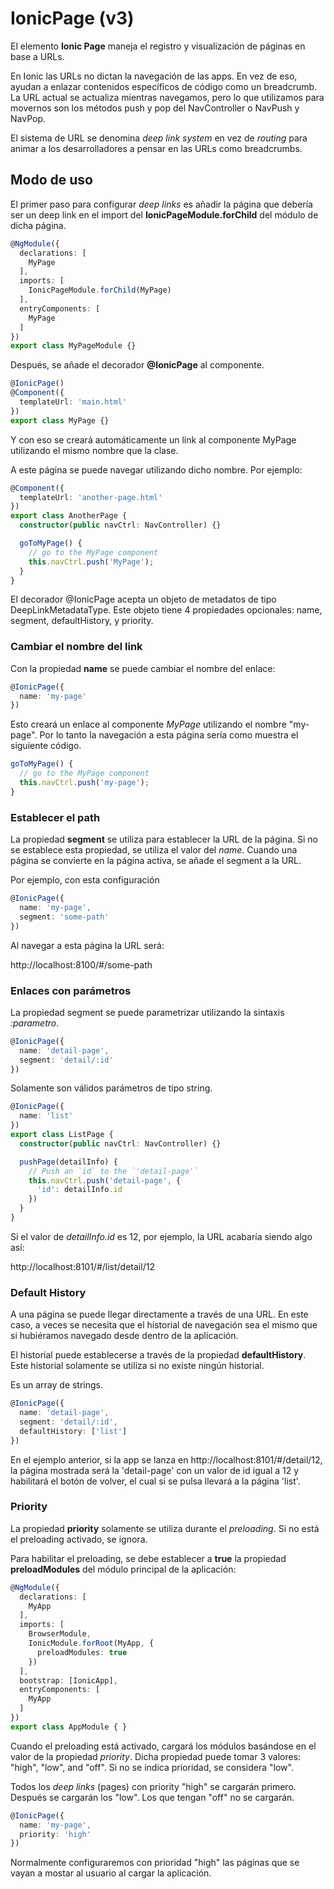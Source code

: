 # IonicPage (v3)

El elemento **Ionic Page** maneja el registro y visualización de páginas en base a URLs. 

En Ionic las URLs no dictan la navegación de las apps. En vez de eso, ayudan a enlazar contenidos específicos de código como un breadcrumb. La URL actual se actualiza mientras navegamos, pero lo que utilizamos para movernos son los métodos push y pop del NavController o NavPush y NavPop. 

El sistema de URL se denomina *deep link system* en vez de *routing* para animar a los desarrolladores a pensar en las URLs como breadcrumbs. 

## Modo de uso

El primer paso para configurar *deep links* es añadir la página que debería ser un deep link en el import del **IonicPageModule.forChild** del módulo de dicha página.

```typescript
@NgModule({
  declarations: [
    MyPage
  ],
  imports: [
    IonicPageModule.forChild(MyPage)
  ],
  entryComponents: [
    MyPage
  ]
})
export class MyPageModule {}
```

Después, se añade el decorador **@IonicPage** al componente.

```typescript
@IonicPage()
@Component({
  templateUrl: 'main.html'
})
export class MyPage {}
```

Y con eso se creará automáticamente un link al componente MyPage utilizando el mismo nombre que la clase.

A este página se puede navegar utilizando dicho nombre. Por ejemplo:

```typescript
@Component({
  templateUrl: 'another-page.html'
})
export class AnotherPage {
  constructor(public navCtrl: NavController) {}

  goToMyPage() {
    // go to the MyPage component
    this.navCtrl.push('MyPage');
  }
}
```

El decorador @IonicPage acepta un objeto de metadatos de tipo DeepLinkMetadataType. Este objeto tiene 4 propiedades opcionales: name, segment, defaultHistory, y priority.

### Cambiar el nombre del link

Con la propiedad **name** se puede cambiar el nombre del enlace:

```typescript
@IonicPage({
  name: 'my-page'
})
```

Esto creará un enlace al componente *MyPage* utilizando el nombre "my-page". Por lo tanto la navegación a esta página sería como muestra el siguiente código.

```typescript
goToMyPage() {
  // go to the MyPage component
  this.navCtrl.push('my-page');
}
```

### Establecer el path

La propiedad **segment** se utiliza para establecer la URL de la página. Si no se establece esta propiedad, se utiliza el valor del *name*. Cuando una página se convierte en la página activa, se añade el segment a la URL.

Por ejemplo, con esta configuración

```typescript
@IonicPage({
  name: 'my-page',
  segment: 'some-path'
})
```

Al navegar a esta página la URL será:

http://localhost:8100/#/some-path

### Enlaces con parámetros

La propiedad segment se puede parametrizar utilizando la sintaxis *:parametro*.

```typescript
@IonicPage({
  name: 'detail-page',
  segment: 'detail/:id'
})
```

Solamente son válidos parámetros de tipo string.

```typescript
@IonicPage({
  name: 'list'
})
export class ListPage {
  constructor(public navCtrl: NavController) {}

  pushPage(detailInfo) {
    // Push an `id` to the `'detail-page'`
    this.navCtrl.push('detail-page', {
      'id': detailInfo.id
    })
  }
}
```

Si el valor de *detailInfo.id* es 12, por ejemplo, la URL acabaría siendo algo así:

http://localhost:8101/#/list/detail/12

### Default History

A una página se puede llegar directamente a través de una URL. En este caso, a veces se necesita que el historial de navegación sea el mismo que si hubiéramos navegado desde dentro de la aplicación.

El historial puede establecerse a través de la propiedad **defaultHistory**.
Este historial solamente se utiliza si no existe ningún historial.

Es un array de strings.

```typescript
@IonicPage({
  name: 'detail-page',
  segment: 'detail/:id',
  defaultHistory: ['list']
})
```

En el ejemplo anterior, si la app se lanza en http://localhost:8101/#/detail/12, la página mostrada será la 'detail-page' con un valor de id igual a 12 y habilitará el botón de volver, el cual si se pulsa llevará a la página 'list'.

### Priority

La propiedad **priority** solamente se utiliza durante el *preloading*. Si no está el preloading activado, se ignora.

Para habilitar el preloading, se debe establecer a **true** la propiedad **preloadModules** del módulo principal de la aplicación:

```typescript
@NgModule({
  declarations: [
    MyApp
  ],
  imports: [
    BrowserModule,
    IonicModule.forRoot(MyApp, {
      preloadModules: true
    })
  ],
  bootstrap: [IonicApp],
  entryComponents: [
    MyApp
  ]
})
export class AppModule { }
```

Cuando el preloading está activado, cargará los módulos basándose en el valor de la propiedad *priority*. Dicha propiedad puede tomar 3 valores:  "high", "low", and "off". Si no se indica prioridad, se considera "low".

Todos los *deep links* (pages) con priority "high" se cargarán primero. Después se cargarán los "low". Los que tengan "off" no se cargarán.

```typescript
@IonicPage({
  name: 'my-page',
  priority: 'high'
})
```

Normalmente configuraremos con prioridad "high" las páginas que se vayan a mostar al usuario al cargar la aplicación.
